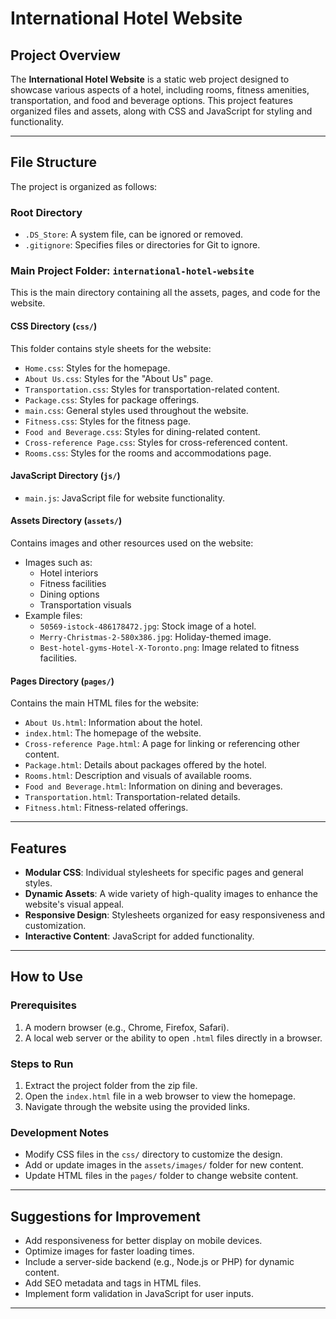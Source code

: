 # International Hotel Website

## Project Overview

The **International Hotel Website** is a static web project designed to showcase various aspects of a hotel, including rooms, fitness amenities, transportation, and food and beverage options. This project features organized files and assets, along with CSS and JavaScript for styling and functionality.

---

## File Structure

The project is organized as follows:

### Root Directory
- `.DS_Store`: A system file, can be ignored or removed.
- `.gitignore`: Specifies files or directories for Git to ignore.

### Main Project Folder: `international-hotel-website`
This is the main directory containing all the assets, pages, and code for the website.

#### **CSS Directory** (`css/`)
This folder contains style sheets for the website:
- `Home.css`: Styles for the homepage.
- `About Us.css`: Styles for the "About Us" page.
- `Transportation.css`: Styles for transportation-related content.
- `Package.css`: Styles for package offerings.
- `main.css`: General styles used throughout the website.
- `Fitness.css`: Styles for the fitness page.
- `Food and Beverage.css`: Styles for dining-related content.
- `Cross-reference Page.css`: Styles for cross-referenced content.
- `Rooms.css`: Styles for the rooms and accommodations page.

#### **JavaScript Directory** (`js/`)
- `main.js`: JavaScript file for website functionality.

#### **Assets Directory** (`assets/`)
Contains images and other resources used on the website:
- Images such as:
  - Hotel interiors
  - Fitness facilities
  - Dining options
  - Transportation visuals
- Example files:
  - `50569-istock-486178472.jpg`: Stock image of a hotel.
  - `Merry-Christmas-2-580x386.jpg`: Holiday-themed image.
  - `Best-hotel-gyms-Hotel-X-Toronto.png`: Image related to fitness facilities.

#### **Pages Directory** (`pages/`)
Contains the main HTML files for the website:
- `About Us.html`: Information about the hotel.
- `index.html`: The homepage of the website.
- `Cross-reference Page.html`: A page for linking or referencing other content.
- `Package.html`: Details about packages offered by the hotel.
- `Rooms.html`: Description and visuals of available rooms.
- `Food and Beverage.html`: Information on dining and beverages.
- `Transportation.html`: Transportation-related details.
- `Fitness.html`: Fitness-related offerings.

---

## Features

- **Modular CSS**: Individual stylesheets for specific pages and general styles.
- **Dynamic Assets**: A wide variety of high-quality images to enhance the website's visual appeal.
- **Responsive Design**: Stylesheets organized for easy responsiveness and customization.
- **Interactive Content**: JavaScript for added functionality.

---

## How to Use

### Prerequisites
1. A modern browser (e.g., Chrome, Firefox, Safari).
2. A local web server or the ability to open `.html` files directly in a browser.

### Steps to Run
1. Extract the project folder from the zip file.
2. Open the `index.html` file in a web browser to view the homepage.
3. Navigate through the website using the provided links.

### Development Notes
- Modify CSS files in the `css/` directory to customize the design.
- Add or update images in the `assets/images/` folder for new content.
- Update HTML files in the `pages/` folder to change website content.

---

## Suggestions for Improvement
- Add responsiveness for better display on mobile devices.
- Optimize images for faster loading times.
- Include a server-side backend (e.g., Node.js or PHP) for dynamic content.
- Add SEO metadata and tags in HTML files.
- Implement form validation in JavaScript for user inputs.

---

